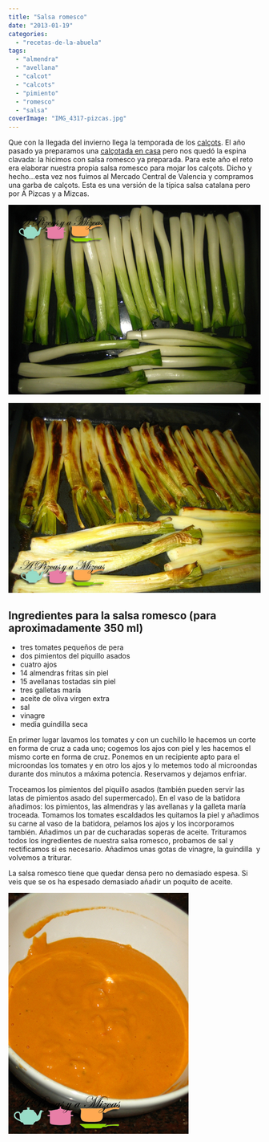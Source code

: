 ```yaml
---
title: "Salsa romesco"
date: "2013-01-19"
categories:
  - "recetas-de-la-abuela"
tags:
  - "almendra"
  - "avellana"
  - "calcot"
  - "calcots"
  - "pimiento"
  - "romesco"
  - "salsa"
coverImage: "IMG_4317-pizcas.jpg"
---
```


Que con la llegada del invierno llega la temporada de los [calçots](http://es.wikipedia.org/wiki/Cal%C3%A7ot). El año pasado ya preparamos una [calçotada en casa](/calcotada-en-casa/ "Calçotada en casa") pero nos quedó la espina clavada: la hicimos con salsa romesco ya preparada. Para este año el reto era elaborar nuestra propia salsa romesco para mojar los calçots. Dicho y hecho...esta vez nos fuimos al Mercado Central de Valencia y compramos una garba de calçots. Esta es una versión de la típica salsa catalana pero por A Pizcas y a Mizcas.

![calçots esperando la salsa romesco](images/IMG_4323-pizcas.jpg "calçots (pizcas)")

![calçots esperando la salsa romesco](images/IMG_4324-pizcas.jpg "calçots (pizcas)")

## Ingredientes para la salsa romesco (para aproximadamente 350 ml)

- tres tomates pequeños de pera
- dos pimientos del piquillo asados
- cuatro ajos
- 14 almendras fritas sin piel
- 15 avellanas tostadas sin piel
- tres galletas maría
- aceite de oliva virgen extra
- sal
- vinagre
- media guindilla seca

En primer lugar lavamos los tomates y con un cuchillo le hacemos un corte en forma de cruz a cada uno; cogemos los ajos con piel y les hacemos el mismo corte en forma de cruz. Ponemos en un recipiente apto para el microondas los tomates y en otro los ajos y lo metemos todo al microondas durante dos minutos a máxima potencia. Reservamos y dejamos enfriar.

Troceamos los pimientos del piquillo asados (también pueden servir las latas de pimientos asado del supermercado). En el vaso de la batidora añadimos: los pimientos, las almendras y las avellanas y la galleta maría troceada. Tomamos los tomates escaldados les quitamos la piel y añadimos su carne al vaso de la batidora, pelamos los ajos y los incorporamos también. Añadimos un par de cucharadas soperas de aceite. Trituramos todos los ingredientes de nuestra salsa romesco, probamos de sal y rectificamos si es necesario. Añadimos unas gotas de vinagre, la guindilla  y volvemos a triturar.

La salsa romesco tiene que quedar densa pero no demasiado espesa. Si veis que se os ha espesado demasiado añadir un poquito de aceite.

![salsa romesco](images/IMG_4317-pizcas.jpg "salsa romesco(pizcas)")
